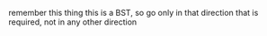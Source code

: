 remember this thing this is a BST, so go only in that direction that is required, not in any other direction